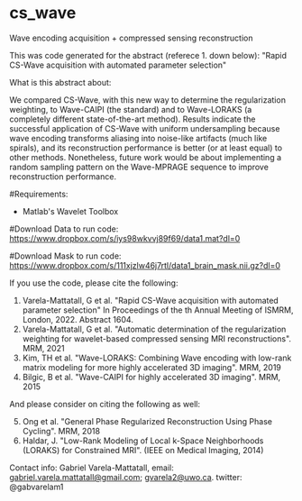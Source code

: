 # cs_wave
Wave encoding acquisition + compressed sensing reconstruction

This was code generated for the abstract (referece 1. down below): "Rapid CS-Wave acquisition with automated parameter selection"

What is this abstract about:

We compared CS-Wave, with this new way to determine the regularization weighting, 
to Wave-CAIPI (the standard) and to Wave-LORAKS (a completely different state-of-the-art method).
Results indicate the successful application of CS-Wave with uniform
undersampling because wave encoding transforms aliasing into noise-like
artifacts (much like spirals), and its reconstruction performance is better (or at least equal)
to other methods. Nonetheless, future work would be about implementing
a random sampling pattern on the Wave-MPRAGE sequence to improve reconstruction performance. 

#Requirements:
- Matlab's Wavelet Toolbox

#Download Data to run code: https://www.dropbox.com/s/iys98wkvvj89f69/data1.mat?dl=0

#Download Mask to run code: https://www.dropbox.com/s/111xjzlw46j7rtl/data1_brain_mask.nii.gz?dl=0

If you use the code, please cite the following:

1. Varela-Mattatall, G et al. "Rapid CS-Wave acquisition with automated parameter selection"
       In Proceedings of the th Annual Meeting of ISMRM, London, 2022. Abstract 1604.
2. Varela-Mattatall, G et al. "Automatic determination of the regularization weighting
                            for wavelet-based compressed sensing MRI reconstructions". MRM, 2021
3. Kim, TH et al. "Wave-LORAKS: Combining Wave encoding with low-rank matrix modeling for 
                     more highly accelerated 3D imaging". MRM, 2019
4. Bilgic, B et al. "Wave-CAIPI for highly accelerated 3D imaging". MRM, 2015

 And please consider on citing the following as well:

5.  Ong et al. "General Phase Regularized Reconstruction Using Phase Cycling". MRM, 2018
6. Haldar, J. "Low-Rank Modeling of Local k-Space Neighborhoods (LORAKS) for Constrained MRI". (IEEE on Medical Imaging, 2014)


Contact info: 
Gabriel Varela-Mattatall, email: gabriel.varela.mattatall@gmail.com; gvarela2@uwo.ca.
                          twitter: @gabvarelam1


